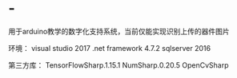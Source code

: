 # -
用于arduino教学的数字化支持系统，当前仅能实现识别上传的器件图片

环境：
visual studio 2017
.net framework 4.7.2
sqlserver 2016

第三方库：
TensorFlowSharp.1.15.1
NumSharp.0.20.5
OpenCvSharp

